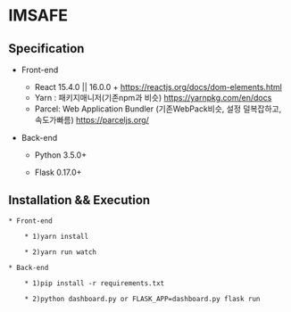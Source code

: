 # IMSAFE

## Specification


* Front-end

    *   React 15.4.0 || 16.0.0 +
                https://reactjs.org/docs/dom-elements.html
    *   Yarn : 패키지매니저(기존npm과 비슷)
                https://yarnpkg.com/en/docs
    *   Parcel: Web Application Bundler (기존WebPack비슷, 설정 덜복잡하고, 속도가빠름)
                https://parceljs.org/

* Back-end

    * Python 3.5.0+

    * Flask 0.17.0+

## Installation && Execution


    * Front-end

        * 1)yarn install

        * 2)yarn run watch

    * Back-end

        * 1)pip install -r requirements.txt

        * 2)python dashboard.py or FLASK_APP=dashboard.py flask run

